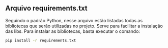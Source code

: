 ## Arquivo requirements.txt
Seguindo o padrão Python, nesse arquivo estão listadas todas as bibliotecas que serão utilizadas no projeto. Serve para facilitar a instalação das libs.
Para instalar as bibliotecas, basta executar o comando:
```bash
pip install -r requirements.txt
```
